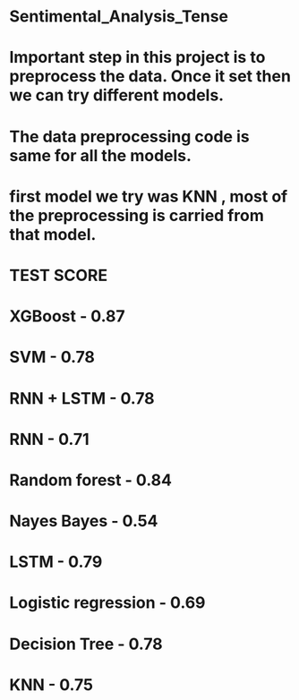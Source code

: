 # Sentimental_Analysis_Tense
# Important step in this project is to preprocess the data. Once it set then we can try different models.
# The data preprocessing code is same for all the models.
# first model we try was KNN , most of the preprocessing is carried from that model.
# TEST SCORE
# XGBoost - 0.87
# SVM - 0.78
# RNN + LSTM - 0.78
# RNN - 0.71
# Random forest - 0.84
# Nayes Bayes - 0.54
# LSTM - 0.79
# Logistic regression - 0.69
# Decision Tree - 0.78
# KNN - 0.75